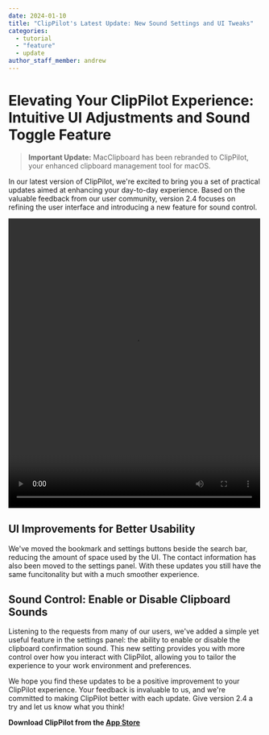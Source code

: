 ```yaml
---
date: 2024-01-10
title: "ClipPilot's Latest Update: New Sound Settings and UI Tweaks"
categories:
  - tutorial
  - "feature"
  - update
author_staff_member: andrew
---
```


# Elevating Your ClipPilot Experience: Intuitive UI Adjustments and Sound Toggle Feature

> **Important Update:** MacClipboard has been rebranded to ClipPilot, your enhanced clipboard management tool for macOS.

In our latest version of ClipPilot, we're excited to bring you a set of practical updates aimed at enhancing your day-to-day experience. Based on the valuable feedback from our user community, version 2.4 focuses on refining the user interface and introducing a new feature for sound control.

<video width="500" height="575" controls>

  <source src="/images/settings_update.mp4" type="video/mp4">
  UI update for ClipPilot.
</video>

## UI Improvements for Better Usability

We've moved the bookmark and settings buttons beside the search bar, reducing the amount of space used by the UI. The contact information has also been moved to the settings panel. With these updates you still have the same funcitonality but with a much smoother experience.

## Sound Control: Enable or Disable Clipboard Sounds

Listening to the requests from many of our users, we've added a simple yet useful feature in the settings panel: the ability to enable or disable the clipboard confirmation sound. This new setting provides you with more control over how you interact with ClipPilot, allowing you to tailor the experience to your work environment and preferences.

We hope you find these updates to be a positive improvement to your ClipPilot experience. Your feedback is invaluable to us, and we're committed to making ClipPilot better with each update. Give version 2.4 a try and let us know what you think!

**Download ClipPilot from the [App Store](https://apps.apple.com/us/app/clippilot-clipboard/id6476124023?mt=12)**

